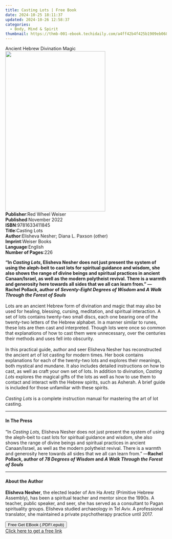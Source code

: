 ```yaml
---
title: Casting Lots | Free Book
date: 2024-10-25 18:11:37
updated: 2024-10-26 12:58:37
categories:
  - Body, Mind & Spirit
thumbnail: https://thmb-001-ebook.techidaily.com/a4ff42b4f425b1909eb06857b6eb69c70569ab8049efafa83ac24d979c6818c3.jpg
---
```

<main id="book-container">
  <div class="flex flex-col">
    <div class="book-brief flex-1 py-6 px-4 sm:p-6 md:py-10 md:px-8">
      <!-- brief-->
      <div class="book-brief-main">Ancient Hebrew Divination Magic</div>
    </div>
    <div
      class="book-meta-info flex-1 grid gap-4 col-start-1 col-end-3 row-start-1 sm:mb-6 sm:grid-cols-4 lg:gap-6 lg:col-start-2 lg:row-end-6 lg:row-span-6 lg:mb-0"
    >
      <div
        class="book-meta-info-left place-content-center mt-4 p-4 text-sm leading-6 col-start-2 col-span-2 dark:text-slate-400"
      >
        <img
          class="w-full h-500 object-cover rounded-lg sm:h-255 sm:col-span-2 lg:col-span-full"
          src="https://img-001-ebook.techidaily.com/8e3214cbce5e7041cf661d3b0b5a8d13614b114903610a41d77a2c0de7ab82e9.jpg"
          alt=""
          width="312"
          height="500"
        />
      </div>
      <div
        class="book-meta-info-right mt-2 col-start-1 row-start-2 col-span-3 self-center"
      >
        <!-- meta data  -->
        <div class="flex flex-col px-4 md:px-8">
          <div class="flex-1">
            <strong>Publisher</strong>:<span class="px-2"
              >Red Wheel Weiser</span
            >
          </div>
          <div class="flex-1">
            <strong>Published</strong>:<span class="px-2">November 2022</span>
          </div>
          <div class="flex-1">
            <strong>ISBN</strong>:<span class="px-2">9781633411845</span>
          </div>
          <div class="flex-1">
            <strong>Title</strong>:<span class="px-2">Casting Lots</span>
          </div>
          <div class="flex-1">
            <strong>Author</strong>:<span class="px-2"
              >Elisheva Nesher; Diana L. Paxson (other)</span
            >
          </div>
          <div class="flex-1">
            <strong>Imprint</strong>:<span class="px-2">Weiser Books</span>
          </div>
          <div class="flex-1">
            <strong>Language</strong>:<span class="px-2">English</span>
          </div>
          <div class="flex-1">
            <strong>Number of Pages</strong>:<span class="px-2">226</span>
          </div>
        </div>
      </div>
    </div>
    <div class="book-description flex-1 py-6 px-4 sm:p-6 md:py-10 md:px-8">
      <div class="book-description-main">
        <div accordion-content="" id="description">
          <p>
            <b
              >“In <i>Casting Lots</i>, Elisheva Nesher does not just present
              the system of using the aleph-beit to cast lots for spiritual
              guidance and wisdom, she also shows the range of divine beings and
              spiritual practices in ancient Canaan/Israel, as well as the
              modern polytheist revival. There is a warmth and generosity here
              towards all sides that we all can learn from.” —Rachel Pollack,
              author of <i>Seventy-Eight Degrees of Wisdom</i> and
              <i>A Walk Through the Forest of Souls</i></b
            ><br />
            &nbsp;<br />
            Lots are an ancient Hebrew form of divination and magic that may
            also be used for healing, blessing, cursing, meditation, and
            spiritual interaction. A set of lots contains twenty-two small
            discs, each one bearing one of the twenty-two letters of the Hebrew
            alphabet. In a manner similar to runes, these lots are then cast and
            interpreted. Though lots were once so common that explanations of
            how to cast them were unnecessary, over the centuries their methods
            and uses fell into obscurity.<br />
            &nbsp;<br />
            In this practical guide, author and seer Elisheva Nesher has
            reconstructed the ancient art of lot casting for modern times. Her
            book contains explanations for each of the twenty-two lots and
            explores their meanings, both mystical and mundane. It also includes
            detailed instructions on how to cast, as well as craft your own set
            of lots. In addition to divination, <i>Casting Lots </i>explores the
            magical gifts of the lots as well as how to use them to contact and
            interact with the Hebrew spirits, such as Asherah. A brief guide is
            included for those unfamiliar with these spirits.<br />
            &nbsp;<br /><i>Casting Lots</i> is a complete instruction manual for
            mastering the art of lot casting.
          </p>
        </div>
        <div class="accordion-fader"></div>
      </div>
    </div>
    <div class="book-excerpts flex-1 py-6 px-4 sm:p-6 md:py-10 md:px-8">
      <!-- excerpts-->
      <div class="book-excerpts-main">
        <hr />
        <h4 class="placeholder placeholder-heading">
          <span>In The Press</span>
        </h4>
        <p>
          “In <i>Casting Lots,</i> Elisheva Nesher does not just present the
          system of using the aleph-beit to cast lots for spiritual guidance and
          wisdom, she also shows the range of divine beings and spiritual
          practices in ancient Canaan/Israel, as well as the modern polytheist
          revival. There is a warmth and generosity here towards all sides that
          we all can learn from.” —<b
            >Rachel Pollack, author of <i>78 Degrees of Wisdom</i> and
            <i>A Walk Through the Forest of Souls</i></b
          ><br />
        </p>
      </div>
    </div>
    <div class="book-about-author flex-1 py-6 px-4 sm:p-6 md:py-10 md:px-8">
      <!-- about author-->
      <div class="book-main-author-main">
        <hr />
        <h4 class="placeholder placeholder-heading">
          <span>About the Author</span>
        </h4>
        <p></p>
        <p>
          <b>Elisheva Nesher</b>,&nbsp;the elected leader of Am Ha Aretz
          (Primitive Hebrew Assembly), has been a spiritual teacher and mentor
          since the 1990s. A teacher, public speaker, and seer, she has served
          as a consultant to Pagan spirituality groups. Elisheva studied
          archaeology in Tel Aviv. A professional translator, she maintained a
          private psychotherapy practice until 2017.
        </p>
        <p></p>
      </div>
    </div>
    <div class="book-free-get flex-1 py-6 px-4 sm:p-6 md:py-10 md:px-8">
      <button
        id="btn-free-get"
        class="bg-blue-500 hover:bg-blue-700 text-white font-bold py-2 px-4 rounded"
      >
        Free Get EBook (.PDF/.epub)
      </button>
      <div id="countdown-display" class="px-2 text-lg mt-2"></div>
      <a
        id="free-link"
        class="hidden bg-blue-500 hover:bg-blue-700 text-white font-bold py-2 px-4 rounded"
        href="https://www.ebooks.com/en-us/book/210233083/casting-lots/elisheva-nesher/"
        target="_blank"
        >Click here to get a free link</a
      >
    </div>
    <script>
      let countdownTime = 0;
      let countdownInterval = null;
      document
        .getElementById('btn-free-get')
        .addEventListener('click', startCountdown);
      function startCountdown() {
        countdownTime = new Date().getTime() + 60000 * 3;
        countdownInterval = setInterval(updateCountdown, 1000);
        document.getElementById('btn-free-get').disabled = true;
        document
          .getElementById('btn-free-get')
          .classList.add('bg-gray-500', 'cursor-not-allowed');
      }
      function updateCountdown() {
        let currentTime = new Date().getTime();
        let timeLeft = countdownTime - currentTime;
        let secondsLeft = Math.floor(timeLeft / 1000);
        document.getElementById('countdown-display').innerHTML =
          `Remaining time: ${secondsLeft} seconds.`;
        if (secondsLeft <= 0) {
          clearInterval(countdownInterval);
          document.getElementById('btn-free-get').classList.add('hidden');
          document.getElementById('free-link').classList.remove('hidden');
          document.getElementById('countdown-display').innerHTML = '';
        }
      }
    </script>
  </div>
</main>
